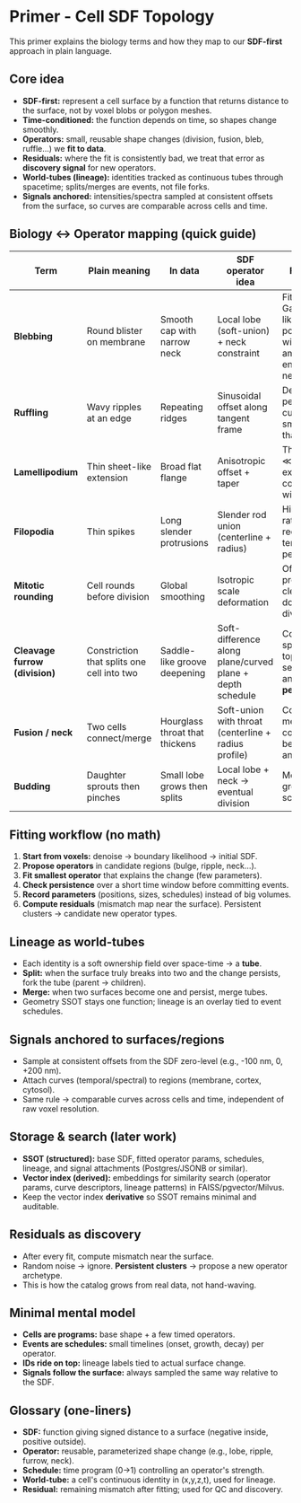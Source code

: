 # Primer - Cell SDF Topology

This primer explains the biology terms and how they map to our **SDF-first** approach in plain language.

## Core idea
- **SDF-first:** represent a cell surface by a function that returns distance to the surface, not by voxel blobs or polygon meshes.
- **Time-conditioned:** the function depends on time, so shapes change smoothly.
- **Operators:** small, reusable shape changes (division, fusion, bleb, ruffle…) we **fit to data**.
- **Residuals:** where the fit is consistently bad, we treat that error as **discovery signal** for new operators.
- **World-tubes (lineage):** identities tracked as continuous tubes through spacetime; splits/merges are events, not file forks.
- **Signals anchored:** intensities/spectra sampled at consistent offsets from the surface, so curves are comparable across cells and time.

## Biology ↔ Operator mapping (quick guide)

| Term | Plain meaning | In data | SDF operator idea | Fit notes |
|---|---|---|---|---|
| **Blebbing** | Round blister on membrane | Smooth cap with narrow neck | Local lobe (soft-union) + neck constraint | Fit Gaussian-like lobe: position, width, amplitude; enforce min neck radius. |
| **Ruffling** | Wavy ripples at an edge | Repeating ridges | Sinusoidal offset along tangent frame | Detect periodic curvature; smaller amp than blebs. |
| **Lamellipodium** | Thin sheet-like extension | Broad flat flange | Anisotropic offset + taper | Thickness ≪ lateral extent; may co-occur with ruffles. |
| **Filopodia** | Thin spikes | Long slender protrusions | Slender rod union (centerline + radius) | High aspect ratio; require temporal persistence. |
| **Mitotic rounding** | Cell rounds before division | Global smoothing | Isotropic scale deformation | Often precedes cleavage; do not call division yet. |
| **Cleavage furrow (division)** | Constriction that splits one cell into two | Saddle-like groove deepening | Soft-difference along plane/curved plane + depth schedule | Commit split when topology separates and **persists**. |
| **Fusion / neck** | Two cells connect/merge | Hourglass throat that thickens | Soft-union with throat (centerline + radius profile) | Commit merge when components become one and persist. |
| **Budding** | Daughter sprouts then pinches | Small lobe grows then splits | Local lobe + neck → eventual division | Monotonic growth to scission. |

## Fitting workflow (no math)
1) **Start from voxels:** denoise → boundary likelihood → initial SDF.
2) **Propose operators** in candidate regions (bulge, ripple, neck…).
3) **Fit smallest operator** that explains the change (few parameters).
4) **Check persistence** over a short time window before committing events.
5) **Record parameters** (positions, sizes, schedules) instead of big volumes.
6) **Compute residuals** (mismatch map near the surface). Persistent clusters → candidate new operator types.

## Lineage as world-tubes
- Each identity is a soft ownership field over space-time → a **tube**.
- **Split:** when the surface truly breaks into two and the change persists, fork the tube (parent → children).
- **Merge:** when two surfaces become one and persist, merge tubes.
- Geometry SSOT stays one function; lineage is an overlay tied to event schedules.

## Signals anchored to surfaces/regions
- Sample at consistent offsets from the SDF zero-level (e.g., -100 nm, 0, +200 nm).
- Attach curves (temporal/spectral) to regions (membrane, cortex, cytosol).
- Same rule → comparable curves across cells and time, independent of raw voxel resolution.

## Storage & search (later work)
- **SSOT (structured):** base SDF, fitted operator params, schedules, lineage, and signal attachments (Postgres/JSONB or similar).
- **Vector index (derived):** embeddings for similarity search (operator params, curve descriptors, lineage patterns) in FAISS/pgvector/Milvus.
- Keep the vector index **derivative** so SSOT remains minimal and auditable.

## Residuals as discovery
- After every fit, compute mismatch near the surface.
- Random noise → ignore. **Persistent clusters** → propose a new operator archetype.
- This is how the catalog grows from real data, not hand-waving.

## Minimal mental model
- **Cells are programs:** base shape + a few timed operators.
- **Events are schedules:** small timelines (onset, growth, decay) per operator.
- **IDs ride on top:** lineage labels tied to actual surface change.
- **Signals follow the surface:** always sampled the same way relative to the SDF.

## Glossary (one-liners)
- **SDF:** function giving signed distance to a surface (negative inside, positive outside).
- **Operator:** reusable, parameterized shape change (e.g., lobe, ripple, furrow, neck).
- **Schedule:** time program (0→1) controlling an operator's strength.
- **World-tube:** a cell's continuous identity in (x,y,z,t), used for lineage.
- **Residual:** remaining mismatch after fitting; used for QC and discovery.
